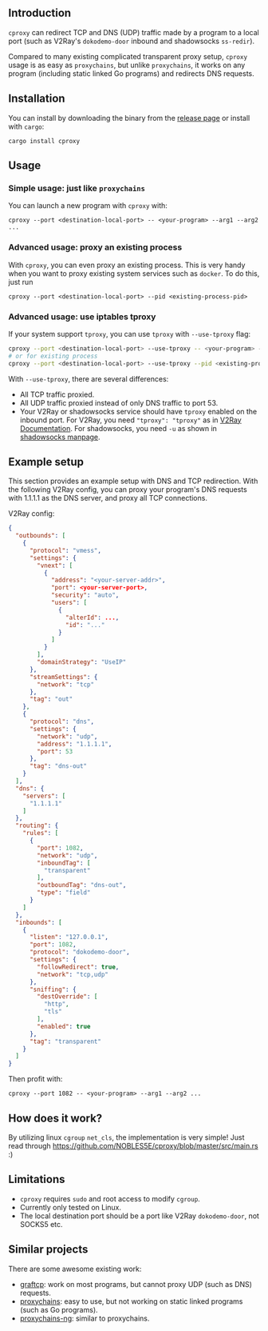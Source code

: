 ## Introduction

`cproxy` can redirect TCP and DNS (UDP) traffic made by a program to a local port (such as V2Ray's `dokodemo-door` inbound and shadowsocks `ss-redir`).

Compared to many existing complicated transparent proxy setup, `cproxy` usage is as easy as `proxychains`, but unlike `proxychains`, it works on any program (including static linked Go programs) and redirects DNS requests.

## Installation

You can install by downloading the binary from the [release page](https://github.com/NOBLES5E/cproxy/releases) or install with `cargo`:

```
cargo install cproxy
```

## Usage

### Simple usage: just like `proxychains`

You can launch a new program with `cproxy` with:

```
cproxy --port <destination-local-port> -- <your-program> --arg1 --arg2 ...
```

### Advanced usage: proxy an existing process

With `cproxy`, you can even proxy an existing process. This is very handy when you want to proxy existing system services such as `docker`. To do this, just run

```
cproxy --port <destination-local-port> --pid <existing-process-pid>
```

### Advanced usage: use iptables tproxy

If your system support `tproxy`, you can use `tproxy` with `--use-tproxy` flag:

```bash
cproxy --port <destination-local-port> --use-tproxy -- <your-program> --arg1 --arg2 ...
# or for existing process
cproxy --port <destination-local-port> --use-tproxy --pid <existing-process-pid>
```

With `--use-tproxy`, there are several differences:

* All TCP traffic proxied.
* All UDP traffic proxied instead of only DNS traffic to port 53.
* Your V2Ray or shadowsocks service should have `tproxy` enabled on the inbound port. For V2Ray, you need `"tproxy": "tproxy"` as in [V2Ray Documentation](https://www.v2ray.com/en/configuration/transport.html#sockoptobject). For shadowsocks, you need `-u` as shown in [shadowsocks manpage](http://manpages.org/ss-redir).

## Example setup

This section provides an example setup with DNS and TCP redirection. With the following V2Ray config, you can proxy your program's DNS requests with 1.1.1.1 as the DNS server, and proxy all TCP connections.

V2Ray config:

```json
{
  "outbounds": [
    {
      "protocol": "vmess",
      "settings": {
        "vnext": [
          {
            "address": "<your-server-addr>",
            "port": <your-server-port>,
            "security": "auto",
            "users": [
              {
                "alterId": ...,
                "id": "..."
              }
            ]
          }
        ],
        "domainStrategy": "UseIP"
      },
      "streamSettings": {
        "network": "tcp"
      },
      "tag": "out"
    },
    {
      "protocol": "dns",
      "settings": {
        "network": "udp",
        "address": "1.1.1.1",
        "port": 53
      },
      "tag": "dns-out"
    }
  ],
  "dns": {
    "servers": [
      "1.1.1.1"
    ]
  },
  "routing": {
    "rules": [
      {
        "port": 1082,
        "network": "udp",
        "inboundTag": [
          "transparent"
        ],
        "outboundTag": "dns-out",
        "type": "field"
      }
    ]
  },
  "inbounds": [
    {
      "listen": "127.0.0.1",
      "port": 1082,
      "protocol": "dokodemo-door",
      "settings": {
        "followRedirect": true,
        "network": "tcp,udp"
      },
      "sniffing": {
        "destOverride": [
          "http",
          "tls"
        ],
        "enabled": true
      },
      "tag": "transparent"
    }
  ]
}
```

Then profit with:

```
cproxy --port 1082 -- <your-program> --arg1 --arg2 ...
```

## How does it work?

By utilizing linux `cgroup` `net_cls`, the implementation is very simple! Just read through https://github.com/NOBLES5E/cproxy/blob/master/src/main.rs :)

## Limitations

* `cproxy` requires `sudo` and root access to modify `cgroup`.
* Currently only tested on Linux.
* The local destination port should be a port like V2Ray `dokodemo-door`, not SOCKS5 etc.

## Similar projects

There are some awesome existing work:

* [graftcp](https://github.com/hmgle/graftcp): work on most programs, but cannot proxy UDP (such as DNS) requests.
* [proxychains](https://github.com/haad/proxychains): easy to use, but not working on static linked programs (such as Go programs).
* [proxychains-ng](https://github.com/rofl0r/proxychains-ng): similar to proxychains.
